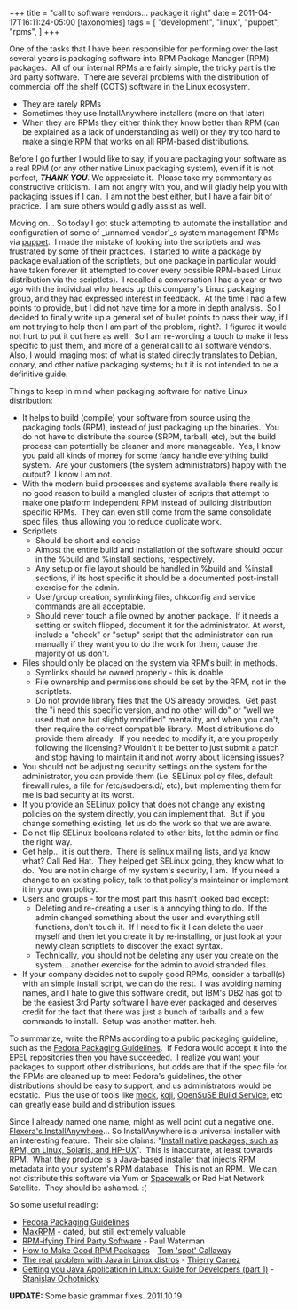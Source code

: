 +++
title = "call to software vendors... package it right"
date = 2011-04-17T16:11:24-05:00
[taxonomies]
tags = [
  "development",
  "linux",
  "puppet",
  "rpms",
]
+++

One of the tasks that I have been responsible for performing over the last several years is packaging software into RPM Package Manager (RPM) packages.  All of our internal RPMs are fairly simple, the tricky part is the 3rd party software.  There are several problems with the distribution of commercial off the shelf (COTS) software in the Linux ecosystem.

- They are rarely RPMs
- Sometimes they use InstallAnywhere installers (more on that later)
- When they are RPMs they either think they know better than RPM (can be explained as a lack of understanding as well) or they try too hard to make a single RPM that works on all RPM-based distributions.

Before I go further I would like to say, if you are packaging your software as a real RPM (or any other native Linux packaging system), even if it is not perfect, _**THANK YOU**_. We appreciate it.  Please take my commentary as constructive criticism.  I am not angry with you, and will gladly help you with packaging issues if I can.  I am not the best either, but I have a fair bit of practice.  I am sure others would gladly assist as well.

Moving on... So today I got stuck attempting to automate the installation and configuration of some of \_unnamed vendor'\_s system management RPMs via [puppet](http://projects.puppetlabs.com/projects/puppet "Puppet website").  I made the mistake of looking into the scriptlets and was frustrated by some of their practices.  I started to write a package by package evaluation of the scriptlets, but one package in particular would have taken forever (it attempted to cover every possible RPM-based Linux distribution via the scriptlets).  I recalled a conversation I had a year or two ago with the individual who heads up this company's Linux packaging group, and they had expressed interest in feedback.  At the time I had a few points to provide, but I did not have time for a more in depth analysis.  So I decided to finally write up a general set of bullet points to pass their way, if I am not trying to help then I am part of the problem, right?.  I figured it would not hurt to put it out here as well.  So I am re-wording a touch to make it less specific to just them, and more of a general call to all software vendors.  Also, I would imaging most of what is stated directly translates to Debian, conary, and other native packaging systems; but it is not intended to be a definitive guide.

Things to keep in mind when packaging software for native Linux distribution:

- It helps to build (compile) your software from source using the packaging tools (RPM), instead of just packaging up the binaries.  You do not have to distribute the source (SRPM, tarball, etc), but the build process can potentially be cleaner and more manageable.  Yes, I know you paid all kinds of money for some fancy handle everything build system.  Are your customers (the system administrators) happy with the output?  I know I am not.
- With the modern build processes and systems available there really is no good reason to build a mangled cluster of scripts that attempt to make one platform independent RPM instead of building distribution specific RPMs.  They can even still come from the same consolidate spec files, thus allowing you to reduce duplicate work.
- Scriptlets
  - Should be short and concise
  - Almost the entire build and installation of the software should occur in the %build and %install sections, respectively.
  - Any setup or file layout should be handled in %build and %install sections, if its host specific it should be a documented post-install exercise for the admin.
  - User/group creation, symlinking files, chkconfig and service commands are all acceptable.
  - Should never touch a file owned by another package.  If it needs a setting or switch flipped, document it for the administrator. At worst, include a "check" or "setup" script that the administrator can run manually if they want you to do the work for them, cause the majority of us don't.
- Files should only be placed on the system via RPM's built in methods.
  - Symlinks should be owned properly - this is doable
  - File ownership and permissions should be set by the RPM, not in the scriptlets.
  - Do not provide library files that the OS already provides.  Get past the "i need this specific version, and no other will do" or "well we used that one but slightly modified" mentality, and when you can't, then require the correct compatible library.  Most distributions do provide them already.  If you needed to modify it, are you properly following the licensing? Wouldn't it be better to just submit a patch and stop having to maintain it and not worry about licensing issues?
- You should not be adjusting security settings on the system for the administrator, you can provide them (i.e. SELinux policy files, default firewall rules, a file for /etc/sudoers.d/, etc), but implementing them for me is bad security at its worst.
- If you provide an SELinux policy that does not change any existing policies on the system directly, you can implement that.  But if you change something existing, let us do the work so that we are aware.
- Do not flip SELinux booleans related to other bits, let the admin or find the right way.
- Get help... it is out there.  There is selinux mailing lists, and ya know what? Call Red Hat.  They helped get SELinux going, they know what to do.  You are not in charge of my system's security, I am.  If you need a change to an existing policy, talk to that policy's maintainer or implement it in your own policy.
- Users and groups - for the most part this hasn't looked bad except:
  - Deleting and re-creating a user is a annoying thing to do.  If the admin changed something about the user and everything still functions, don't touch it.  If I need to fix it I can delete the user myself and then let you create it by re-installing, or just look at your newly clean scriptlets to discover the exact syntax.
  - Technically, you should not be deleting any user you create on the system... another exercise for the admin to avoid stranded files.
- If your company decides not to supply good RPMs, consider a tarball(s) with an simple install script, we can do the rest.  I was avoiding naming names, and I hate to give this software credit, but IBM's DB2 has got to be the easiest 3rd Party software I have ever packaged and deserves credit for the fact that there was just a bunch of tarballs and a few commands to install.  Setup was another matter. heh.

To summarize, write the RPMs according to a public packaging guideline, such as the [Fedora Packaging Guidelines](http://fedoraproject.org/wiki/PackagingGuidelines "Fedora Packaging Guidelines").  If Fedora would accept it into the EPEL repositories then you have succeeded.  I realize you want your packages to support other distributions, but odds are that if the spec file for the RPMs are cleaned up to meet Fedora's guidelines, the other distributions should be easy to support, and us administrators would be ecstatic.  Plus the use of tools like [mock](https://fedorahosted.org/mock/ "mock chroot build environment"), [koji](https://fedorahosted.org/koji/ "Koji Build System"), [OpenSuSE Build Service](http://build.opensuse.org/ "OpenSuSE Build Service"), etc can greatly ease build and distribution issues.

Since I already named one name, might as well point out a negative one.  [Flexera's InstallAnywhere](http://www.flexerasoftware.com/products/installanywhere.htm "Flexera's InstallAnywhere")... So InstallAnywhere is a universal installer with an interesting feature.  Their site claims: "[Install native packages, such as RPM, on Linux, Solaris, and HP-UX](http://www.flexerasoftware.com/products/installanywhere/editions.htm "Flexera's InstallAnywhere Editions page")".  This is inaccurate, at least towards RPM.  What they produce is a Java-based installer that injects RPM metadata into your system's RPM database.  This is not an RPM.  We can not distribute this software via Yum or [Spacewalk](http://spacewalk.redhat.com "Spacewalk") or Red Hat Network Satellite.  They should be ashamed. :(

So some useful reading:

- [Fedora Packaging Guidelines](http://fedoraproject.org/wiki/PackagingGuidelines "Fedora Packaging Guidelines")
- [MaxRPM](http://www.rpm.org/max-rpm/ "MaxRPM guide") - dated, but still extremely valuable
- [RPM-ifying Third Party Software](http://www.redhat.com/f/pdf/summit/pwaterman_130_rpm-ifying.pdf "RPM-ifying Third Party Software") - Paul Waterman
- [How to Make Good RPM Packages](http://www.redhat.com/promo/summit/2008/downloads/pdf/Wednesday_130pm_Tom_Callaway_OSS.pdf "How to Make Good RPM Packages") - [Tom 'spot' Callaway](http://spot.livejournal.com/ "spot's blog")
- [The real problem with Java in Linux distros](http://fnords.wordpress.com/2010/09/24/the-real-problem-with-java-in-linux-distros/trackback/) - [Thierry Carrez](http://fnords.wordpress.com/ "Seeing the fnords blog")
- [Getting you Java Application in Linux: Guide for Developers (part 1)](http://inputvalidation.blogspot.com/2011/04/getting-your-java-application-in-linux.html) - [Stanislav Ochotnicky](http://inputvalidation.blogspot.com/ "Ins and Outs of Inputs blog")

**UPDATE:** Some basic grammar fixes. 2011.10.19
